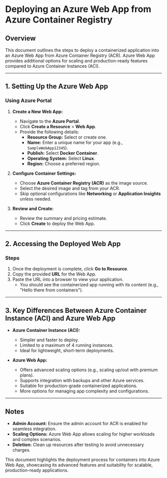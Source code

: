 # Deploying an Azure Web App from Azure Container Registry

## Overview
This document outlines the steps to deploy a containerized application into an Azure Web App from Azure Container Registry (ACR). Azure Web App provides additional options for scaling and production-ready features compared to Azure Container Instances (ACI).

---

## 1. Setting Up the Azure Web App

### Using Azure Portal
1. **Create a New Web App:**
   - Navigate to the **Azure Portal**.
   - Click **Create a Resource** > **Web App**.
   - Provide the following details:
     - **Resource Group:** Select or create one.
     - **Name:** Enter a unique name for your app (e.g., `SampleWebApp12345`).
     - **Publish:** Select **Docker Container**.
     - **Operating System:** Select **Linux**.
     - **Region:** Choose a preferred region.
    

2. **Configure Container Settings:**
   - Choose **Azure Container Registry (ACR)** as the image source.
   - Select the desired image and tag from your ACR.
   - Skip optional configurations like **Networking** or **Application Insights** unless needed.

3. **Review and Create:**
   - Review the summary and pricing estimate.
   - Click **Create** to deploy the Web App.

---

## 2. Accessing the Deployed Web App

### Steps
1. Once the deployment is complete, click **Go to Resource**.
2. Copy the provided **URL** for the Web App.
3. Paste the URL into a browser to view your application.
   - You should see the containerized app running with its content (e.g., "Hello there from containers").

---

## 3. Key Differences Between Azure Container Instance (ACI) and Azure Web App
- **Azure Container Instance (ACI):**
  - Simpler and faster to deploy.
  - Limited to a maximum of 4 running instances.
  - Ideal for lightweight, short-term deployments.

- **Azure Web App:**
  - Offers advanced scaling options (e.g., scaling up/out with premium plans).
  - Supports integration with backups and other Azure services.
  - Suitable for production-grade containerized applications.
  - More options for managing app complexity and configurations.

---

## Notes
- **Admin Account:** Ensure the admin account for ACR is enabled for seamless integration.
- **Scaling Options:** Azure Web App allows scaling for higher workloads and complex scenarios.
- **Deletion:** Clean up resources after testing to avoid unnecessary charges.

This document highlights the deployment process for containers into Azure Web App, showcasing its advanced features and suitability for scalable, production-ready applications.
